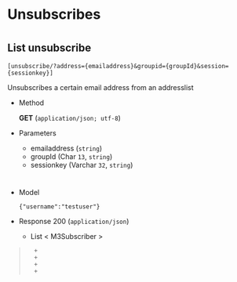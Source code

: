 # Unsubscribes

#


## List unsubscribe 

	[unsubscribe/?address={emailaddress}&groupid={groupId}&session={sessionkey}]

Unsubscribes a certain email address from an addresslist  

+ Method

	**GET** (`application/json; utf-8`)

+ Parameters

	+ emailaddress (`string`)
	+ groupId (Char `13`, `string`)
	+ sessionkey (Varchar `32`, `string`)
	
	
#

+ Model

	```
	{"username":"testuser"}
	```

+ Response 200 (`application/json`)

	+ List < M3Subscriber >

> 		+ 
> 		+ 
> 		+ 
> 		+ 
